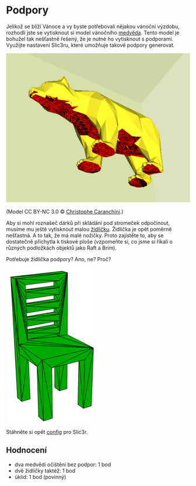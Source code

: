 # Podpory

Jelikož se blíží Vánoce a vy byste potřebovali nějakou vánoční výzdobu,
rozhodli jste se vytisknout si model vánočního [medvěda](../stls/supports/bear.stl).
Tento model je bohužel tak nešťastně řešený, že je nutné ho vytisknout s podporami.
Využijte nastavení Slic3ru, které umožňuje takové podpory generovat.

![Medvěd](../images/supports/bear.png)

(Model CC BY-NC 3.0 © [Christophe Caranchini](https://www.thingiverse.com/thing:192392).)

Aby si mohl roznašeč dárků při skládání pod stromeček odpočinout,
musíme mu ještě vytisknout malou [židličku](../stls/supports/bear.stl).
Židlička je opět poměrně nešťastná. A to tak, že má malé nožičky.
Proto zajistěte to, aby se dostatečně přichytla k tiskové ploše
(vzpomeňte si, co jsme si říkali o různých podložkách objektů jako Raft a Brim).

Potřebuje židlička podpory? Ano, ne? Proč?

![Židlička](../images/supports/chair.png)

Stáhněte si opět [config](../configs/printing/slic3r_config_bundle.ini) pro Slic3r.

## Hodnocení

  - dva medvědi očištění bez podpor: 1 bod
  - dvě židličky taktéž: 1 bod
  - úklid: 1 bod (povinný)
